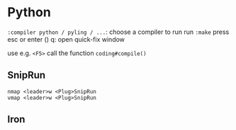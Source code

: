
# Python

`:compiler python / pyling / ...`: choose a compiler to run
run `:make`
press esc or enter (<cr>)
<leader>q: open quick-fix window


use e.g. `<F5>` call the function `coding#compile()`

## SnipRun

	nmap <leader>w <Plug>SnipRun
	vmap <leader>w <Plug>SnipRun


## Iron
